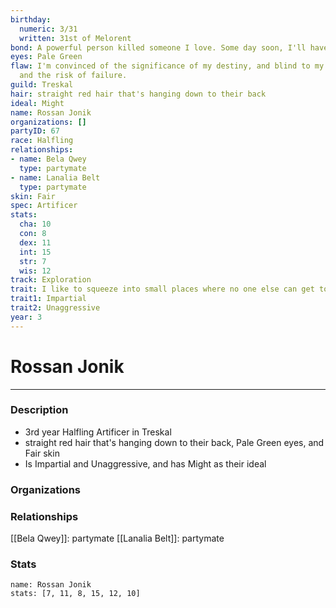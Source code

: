 ```yaml
---
birthday:
  numeric: 3/31
  written: 31st of Melorent
bond: A powerful person killed someone I love. Some day soon, I'll have my revenge.
eyes: Pale Green
flaw: I'm convinced of the significance of my destiny, and blind to my shortcomings
  and the risk of failure.
guild: Treskal
hair: straight red hair that's hanging down to their back
ideal: Might
name: Rossan Jonik
organizations: []
partyID: 67
race: Halfling
relationships:
- name: Bela Qwey
  type: partymate
- name: Lanalia Belt
  type: partymate
skin: Fair
spec: Artificer
stats:
  cha: 10
  con: 8
  dex: 11
  int: 15
  str: 7
  wis: 12
track: Exploration
trait: I like to squeeze into small places where no one else can get to me.
trait1: Impartial
trait2: Unaggressive
year: 3
---
```

# Rossan Jonik
---
### Description
- 3rd year Halfling Artificer in Treskal
- straight red hair that's hanging down to their back, Pale Green eyes, and Fair skin
- Is Impartial and Unaggressive, and has Might as their ideal

### Organizations
### Relationships
[[Bela Qwey]]: partymate
[[Lanalia Belt]]: partymate
### Stats
```statblock
name: Rossan Jonik
stats: [7, 11, 8, 15, 12, 10]
```